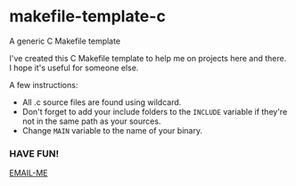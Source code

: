 # makefile-template-c
A generic C Makefile template

I've created this C Makefile template to help me on projects here and there. I hope it's useful for someone else.

A few instructions:

- All .c source files are found using wildcard.
- Don't forget to add your include folders to the ```INCLUDE``` variable if they're not in the same path as your sources.
- Change ```MAIN``` variable to the name of your binary.

### HAVE FUN!
[EMAIL-ME](adfelippe@gmail.com)
